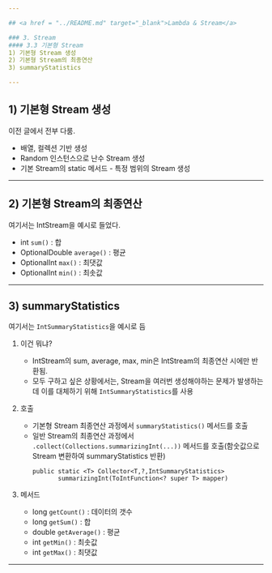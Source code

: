 ```yaml
---

## <a href = "../README.md" target="_blank">Lambda & Stream</a>

### 3. Stream
#### 3.3 기본형 Stream
1) 기본형 Stream 생성
2) 기본형 Stream의 최종연산
3) summaryStatistics

---
```


## 1) 기본형 Stream 생성
이전 글에서 전부 다룸.

- 배열, 컬렉션 기반 생성
- Random 인스턴스으로 난수 Stream 생성
- 기본 Stream의 static 메서드 - 특정 범위의 Stream 생성

---

## 2) 기본형 Stream의 최종연산
여기서는 IntStream을 예시로 들었다.

- int `sum()` : 합
- OptionalDouble `average()` : 평균
- OptionalInt `max()` : 최댓값
- OptionalInt `min()` : 최솟값

---

## 3) summaryStatistics
여기서는 `IntSummaryStatistics`을 예시로 듬

1. 이건 뭐냐? 
    - IntStream의 sum, average, max, min은 IntStream의 최종연산 시에만 반환됨.
    - 모두 구하고 싶은 상황에서는, Stream을 여러번 생성해야하는 문제가 발생하는데 이를 대체하기 위해 `IntSummaryStatistics`를 사용


2. 호출
   - 기본형 Stream 최종연산 과정에서 `summaryStatistics()` 메서드를 호출
   - 일반 Stream의 최종연산 과정에서 `.collect(Collections.summarizingInt(...))` 메서드를 호출(함숫값으로 Stream 변환하여 summaryStatistics 반환)
     ```
     public static <T> Collector<T,?,IntSummaryStatistics>
            summarizingInt(ToIntFunction<? super T> mapper)         
     ```
   
3. 메서드
    - long `getCount()` : 데이터의 갯수
    - long `getSum()` : 합
    - double `getAverage()` : 평균
    - int `getMin()` : 최솟값
    - int `getMax()` : 최댓값

---